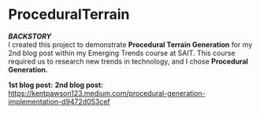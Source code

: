 # ProceduralTerrain
***BACKSTORY***<br/>
I created this project to demonstrate **Procedural Terrain Generation** for my 2nd blog post within my Emerging Trends course at SAIT. This course required us to research new trends in technology, and I chose **Procedural Generation.**

**1st blog post:**
**2nd blog post:** https://kentpawson123.medium.com/procedural-generation-implementation-d9472d053cef
